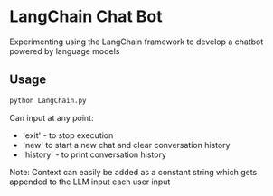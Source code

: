# LangChain Chat Bot
Experimenting using the LangChain framework to develop a chatbot powered by language models
## Usage
 ```sh
 python LangChain.py 
 ```
Can input at any point:
- 'exit' - to stop execution
- 'new' to start a new chat and clear conversation history
- 'history' - to print conversation history
 
 Note: Context can easily be added as a constant string which gets appended to the LLM input each user input
